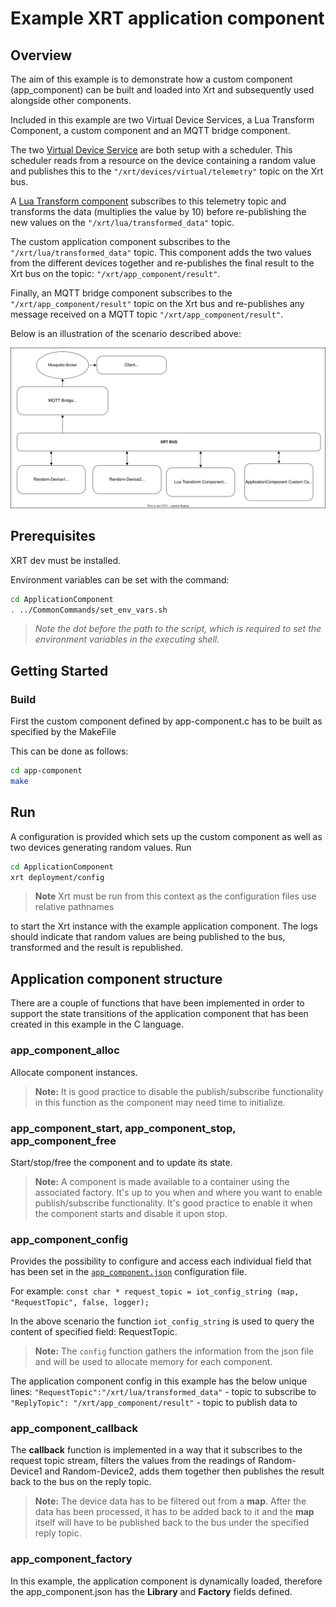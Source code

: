 # Example XRT application component

## Overview

The aim of this example is to demonstrate how a custom component (app_component) can be built and loaded into Xrt and subsequently used alongside other components.

Included in this example are two Virtual Device Services, a Lua Transform Component, a custom component and an MQTT bridge component.

The two [Virtual Device Service](https://docs.iotechsys.com/edge-xrt20/device-service-components/virtual-device-service-component.html) are both setup with a scheduler. This scheduler reads from a resource on the device containing a random value and publishes this to the `"/xrt/devices/virtual/telemetry"` topic on the Xrt bus.

A [Lua Transform component](https://docs.iotechsys.com/edge-xrt20/transform-components/lua-transform-component.html) subscribes to this telemetry topic and transforms the data (multiplies the value by 10) before re-publishing the new values on the `"/xrt/lua/transformed_data"` topic.

The custom application component subscribes to the `"/xrt/lua/transformed_data"` topic. This component adds the two values from the different devices together and re-publishes the final result to the Xrt bus on the topic: `"/xrt/app_component/result"`.

Finally, an MQTT bridge component subscribes to the `"/xrt/app_component/result"` topic on the Xrt bus and re-publishes any message received on a MQTT topic `"/xrt/app_component/result"`.

Below is an illustration of the scenario described above:

![XRT application component example illustration](Application_Component.drawio.svg)

## Prerequisites

XRT dev must be installed.

Environment variables can be set with the command:

```bash
cd ApplicationComponent
. ../CommonCommands/set_env_vars.sh
```

> _Note the dot before the path to the script, which is required to set the environment variables in the executing shell._

## Getting Started

### Build

First the custom component defined by app-component.c has to be built as specified by the MakeFile

This can be done as follows:

```bash
cd app-component
make
```

## Run

A configuration is provided which sets up the custom component as well as two devices generating random values. Run

```bash
cd ApplicationComponent
xrt deployment/config
```

> **Note** Xrt must be run from this context as the configuration files use relative pathnames

to start the Xrt instance with the example application component.
The logs should indicate that random values are being published to the bus, transformed and the result is republished.

## Application component structure

There are a couple of functions that have been implemented in order to support the state transitions of the application component that has been created in this example in the C language.

### app_component_alloc

Allocate component instances.

> **Note:** It is good practice to disable the publish/subscribe functionality in this function as the component may need time to initialize.

### app_component_start, app_component_stop, app_component_free

Start/stop/free the component and to update its state.

> **Note:** A component is made available to a container using the associated factory. It's up to you when and where you want to enable publish/subscribe functionality. It's good practice to enable it when the component starts and disable it upon stop.

### app_component_config

Provides the possibility to configure and access each individual field that has been set in the [`app_component.json`](../deployment/config/app_component.json) configuration file.

For example:
`const char * request_topic = iot_config_string (map, "RequestTopic", false, logger);`

In the above scenario the function `iot_config_string` is used to query the content of specified field: RequestTopic.

> **Note:** The `config` function gathers the information from the json file and will be used to allocate memory for each component.

The application component config in this example has the below unique lines:
`"RequestTopic":"/xrt/lua/transformed_data"` - topic to subscribe to
`"ReplyTopic": "/xrt/app_component/result"` - topic to publish data to

### app_component_callback

The **callback** function is implemented in a way that it subscribes to the request topic stream, filters the values from the readings of Random-Device1 and Random-Device2, adds them together then publishes the result back to the bus on the reply topic.

> **Note:** The device data has to be filtered out from a **map**. After the data has been processed, it has to be added back to it and the **map** itself will have to be published back to the bus under the specified reply topic.

### app_component_factory

In this example, the application component is dynamically loaded, therefore the app_component.json has the **Library** and **Factory** fields defined.
